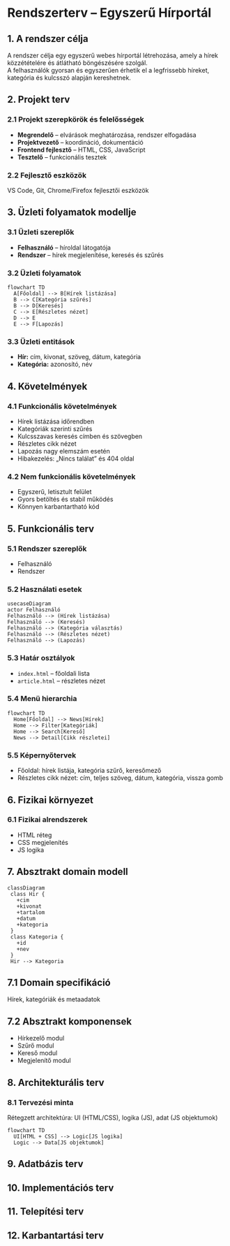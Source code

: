 # Rendszerterv – Egyszerű Hírportál

## 1. A rendszer célja

A rendszer célja egy egyszerű webes hírportál létrehozása, amely a hírek közzétételére és átlátható böngészésére szolgál.  
A felhasználók gyorsan és egyszerűen érhetik el a legfrissebb híreket, kategória és kulcsszó alapján kereshetnek.

## 2. Projekt terv

### 2.1 Projekt szerepkörök és felelősségek

- **Megrendelő** – elvárások meghatározása, rendszer elfogadása  
- **Projektvezető** – koordináció, dokumentáció  
- **Frontend fejlesztő** – HTML, CSS, JavaScript  
- **Tesztelő** – funkcionális tesztek  

### 2.2 Fejlesztő eszközök

VS Code, Git, Chrome/Firefox fejlesztői eszközök

## 3. Üzleti folyamatok modellje

### 3.1 Üzleti szereplők

- **Felhasználó** – híroldal látogatója  
- **Rendszer** – hírek megjelenítése, keresés és szűrés  

### 3.2 Üzleti folyamatok

```mermaid
flowchart TD
  A[Főoldal] --> B[Hírek listázása]
  B --> C[Kategória szűrés]
  B --> D[Keresés]
  C --> E[Részletes nézet]
  D --> E
  E --> F[Lapozás]
```
### 3.3 Üzleti entitások

- **Hír:** cím, kivonat, szöveg, dátum, kategória  
- **Kategória:** azonosító, név  

## 4. Követelmények

### 4.1 Funkcionális követelmények

- Hírek listázása időrendben  
- Kategóriák szerinti szűrés  
- Kulcsszavas keresés címben és szövegben  
- Részletes cikk nézet  
- Lapozás nagy elemszám esetén  
- Hibakezelés: „Nincs találat” és 404 oldal  

### 4.2 Nem funkcionális követelmények

- Egyszerű, letisztult felület  
- Gyors betöltés és stabil működés  
- Könnyen karbantartható kód  

## 5. Funkcionális terv

### 5.1 Rendszer szereplők

- Felhasználó  
- Rendszer  

### 5.2 Használati esetek

```mermaid
usecaseDiagram
actor Felhasználó
Felhasználó --> (Hírek listázása)
Felhasználó --> (Keresés)
Felhasználó --> (Kategória választás)
Felhasználó --> (Részletes nézet)
Felhasználó --> (Lapozás)
```

### 5.3 Határ osztályok

- `index.html` – főoldali lista  
- `article.html` – részletes nézet  

### 5.4 Menü hierarchia

```mermaid
flowchart TD
  Home[Főoldal] --> News[Hírek]
  Home --> Filter[Kategóriák]
  Home --> Search[Kereső]
  News --> Detail[Cikk részletei]
```

### 5.5 Képernyőtervek

- Főoldal: hírek listája, kategória szűrő, keresőmező  
- Részletes cikk nézet: cím, teljes szöveg, dátum, kategória, vissza gomb  

## 6. Fizikai környezet

### 6.1 Fizikai alrendszerek

- HTML réteg  
- CSS megjelenítés  
- JS logika  

## 7. Absztrakt domain modell

 ```mermaid
classDiagram
  class Hir {
    +cim
    +kivonat
    +tartalom
    +datum
    +kategoria
  }
  class Kategoria {
    +id
    +nev
  }
  Hir --> Kategoria
```

## 7.1 Domain specifikáció

Hírek, kategóriák és metaadatok

## 7.2 Absztrakt komponensek

- Hírkezelő modul  
- Szűrő modul  
- Kereső modul  
- Megjelenítő modul  

## 8. Architekturális terv

### 8.1 Tervezési minta

Rétegzett architektúra: UI (HTML/CSS), logika (JS), adat (JS objektumok)

```mermaid
flowchart TD
  UI[HTML + CSS] --> Logic[JS logika]
  Logic --> Data[JS objektumok]
```

## 9. Adatbázis terv



## 10. Implementációs terv



## 11. Telepítési terv



## 12. Karbantartási terv

